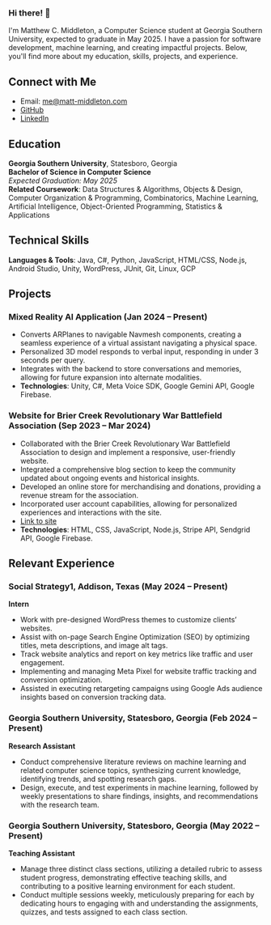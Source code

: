 ### Hi there! 👋

I'm Matthew C. Middleton, a Computer Science student at Georgia Southern University, expected to graduate in May 2025. I have a passion for software development, machine learning, and creating impactful projects. Below, you'll find more about my education, skills, projects, and experience.

## Connect with Me
- Email: me@matt-middleton.com
- [GitHub](https://github.com/mmiddletonn)
- [LinkedIn](https://linkedin.com/in/mmiddletonn)

## Education

**Georgia Southern University**, Statesboro, Georgia  
**Bachelor of Science in Computer Science**  
*Expected Graduation: May 2025*  
**Related Coursework**: Data Structures & Algorithms, Objects & Design, Computer Organization & Programming, Combinatorics, Machine Learning, Artificial Intelligence, Object-Oriented Programming, Statistics & Applications

## Technical Skills

**Languages & Tools**: Java, C#, Python, JavaScript, HTML/CSS, Node.js, Android Studio, Unity, WordPress, JUnit, Git, Linux, GCP

## Projects

### Mixed Reality AI Application (Jan 2024 – Present)
- Converts ARPlanes to navigable Navmesh components, creating a seamless experience of a virtual assistant navigating a physical space.
- Personalized 3D model responds to verbal input, responding in under 3 seconds per query.
- Integrates with the backend to store conversations and memories, allowing for future expansion into alternate modalities.
- **Technologies**: Unity, C#, Meta Voice SDK, Google Gemini API, Google Firebase.

### Website for Brier Creek Revolutionary War Battlefield Association (Sep 2023 – Mar 2024)
- Collaborated with the Brier Creek Revolutionary War Battlefield Association to design and implement a responsive, user-friendly website.
- Integrated a comprehensive blog section to keep the community updated about ongoing events and historical insights.
- Developed an online store for merchandising and donations, providing a revenue stream for the association.
- Incorporated user account capabilities, allowing for personalized experiences and interactions with the site.
- [Link to site](https://briercreekbattlefield.org/)
- **Technologies**: HTML, CSS, JavaScript, Node.js, Stripe API, Sendgrid API, Google Firebase.

## Relevant Experience

### Social Strategy1, Addison, Texas (May 2024 – Present)
**Intern**
- Work with pre-designed WordPress themes to customize clients’ websites.
- Assist with on-page Search Engine Optimization (SEO) by optimizing titles, meta descriptions, and image alt tags.
- Track website analytics and report on key metrics like traffic and user engagement.
- Implementing and managing Meta Pixel for website traffic tracking and conversion optimization.
- Assisted in executing retargeting campaigns using Google Ads audience insights based on conversion tracking data.

### Georgia Southern University, Statesboro, Georgia (Feb 2024 – Present)
**Research Assistant**
- Conduct comprehensive literature reviews on machine learning and related computer science topics, synthesizing current knowledge, identifying trends, and spotting research gaps.
- Design, execute, and test experiments in machine learning, followed by weekly presentations to share findings, insights, and recommendations with the research team.

### Georgia Southern University, Statesboro, Georgia (May 2022 – Present)
**Teaching Assistant**
- Manage three distinct class sections, utilizing a detailed rubric to assess student progress, demonstrating effective teaching skills, and contributing to a positive learning environment for each student.
- Conduct multiple sessions weekly, meticulously preparing for each by dedicating hours to engaging with and understanding the assignments, quizzes, and tests assigned to each class section.
